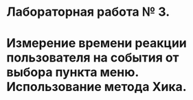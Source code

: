 # Лабораторная работа № 3. 
# Измерение времени реакции пользователя на события от выбора пункта меню. Использование метода Хика.